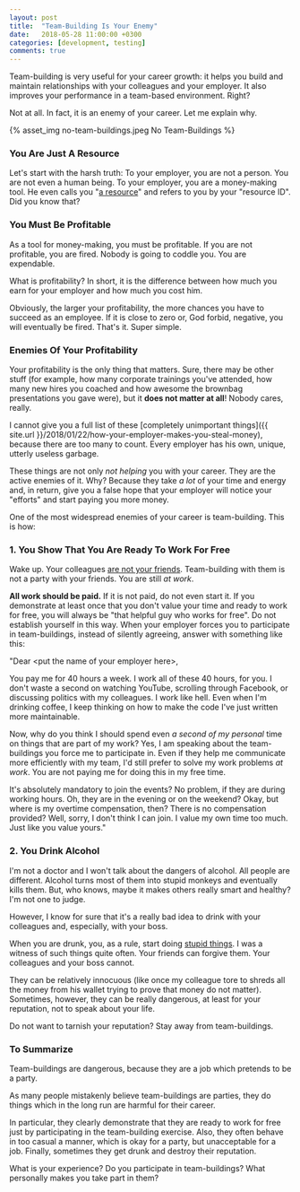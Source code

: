 ```yaml
---
layout: post
title:  "Team-Building Is Your Enemy"
date:   2018-05-28 11:00:00 +0300
categories: [development, testing]
comments: true
---
```


Team-building is very useful for your career growth: it helps you build and maintain relationships with your colleagues and your employer. It also improves your performance in a team-based environment. Right?

Not at all. In fact, it is an enemy of your career. Let me explain why.

{% asset_img no-team-buildings.jpeg No Team-Buildings %}

### You Are Just A Resource

Let's start with the harsh truth: To your employer, you are not a person. You are not even a human being. To your employer, you are a money-making tool. He even calls you "[a resource](https://www.quora.com/Why-do-IT-companies-call-employees-a-resource)" and refers to you by your "resource ID". Did you know that?

### You Must Be Profitable

As a tool for money-making, you must be profitable. If you are not profitable, you are fired. Nobody is going to coddle you. You are expendable.

What is profitability? In short, it is the difference between how much you earn for your employer and how much you cost him.

Obviously, the larger your profitability, the more chances you have to succeed as an employee. If it is close to zero or, God forbid, negative, you will eventually be fired. That's it. Super simple.

### Enemies Of Your Profitability

Your profitability is the only thing that matters. Sure, there may be other stuff (for example, how many corporate trainings you've attended, how many new hires you coached and how awesome the brownbag presentations you gave were), but it __does not matter at all__! Nobody cares, really.

I cannot give you a full list of these [completely unimportant things]({{ site.url }}/2018/01/22/how-your-employer-makes-you-steal-money), because there are too many to count. Every employer has his own, unique, utterly useless garbage.

These things are not only _not helping_ you with your career. They are the active enemies of it. Why? Because they take _a lot_ of your time and energy and, in return, give you a false hope that your employer will notice your "efforts" and start paying you more money.

One of the most widespread enemies of your career is team-building. This is how:

### 1. You Show That You Are Ready To Work For Free

Wake up. Your colleagues [are not your friends](https://chinmaeke.wordpress.com/2017/03/14/your-colleagues-are-not-your-friends/). Team-building with them is not a party with your friends. You are still _at work_.

__All work should be paid.__ If it is not paid, do not even start it. If you demonstrate at least once that you don't value your time and ready to work for free, you will always be "that helpful guy who works for free". Do not establish yourself in this way. When your employer forces you to participate in team-buildings, instead of silently agreeing, answer with something like this:

"Dear \<put the name of your employer here\>,

You pay me for 40 hours a week. I work all of these 40 hours, for you. I don't waste a second on watching YouTube, scrolling through Facebook, or discussing politics with my colleagues. I work like hell. Even when I'm drinking coffee, I keep thinking on how to make the code I've just written more maintainable.

Now, why do you think I should spend even _a second of my personal_ time on things that are part of my work? Yes, I am speaking about the team-buildings you force me to participate in. Even if they help me communicate more efficiently with my team, I'd still prefer to solve my work problems _at work_. You are not paying me for doing this in my free time.

It's absolutely mandatory to join the events? No problem, if they are during working hours. Oh, they are in the evening or on the weekend? Okay, but where is my overtime compensation, then? There is no compensation provided? Well, sorry, I don't think I can join. I value my own time too much. Just like you value yours."

### 2. You Drink Alcohol

I'm not a doctor and I won't talk about the dangers of alcohol. All people are different. Alcohol turns most of them into stupid monkeys and eventually kills them. But, who knows, maybe it makes others really smart and healthy? I'm not one to judge.

However, I know for sure that it's a really bad idea to drink with your colleagues and, especially, with your boss.

When you are drunk, you, as a rule, start doing [stupid things](https://9gag.com/gag/aKjW8VQ). I was a witness of such things quite often. Your friends can forgive them. Your colleagues and your boss cannot.

They can be relatively innocuous (like once my colleague tore to shreds all the money from his wallet trying to prove that money do not matter). Sometimes, however, they can be really dangerous, at least for your reputation, not to speak about your life.

Do not want to tarnish your reputation? Stay away from team-buildings.

### To Summarize

Team-buildings are dangerous, because they are a job which pretends to be a party.

As many people mistakenly believe team-buildings are parties, they do things which in the long run are harmful for their career.

In particular, they clearly demonstrate that they are ready to work for free just by participating in the team-building exercise. Also, they often behave in too casual a manner, which is okay for a party, but unacceptable for a job. Finally, sometimes they get drunk and destroy their reputation.

What is your experience? Do you participate in team-buildings? What personally makes you take part in them?
